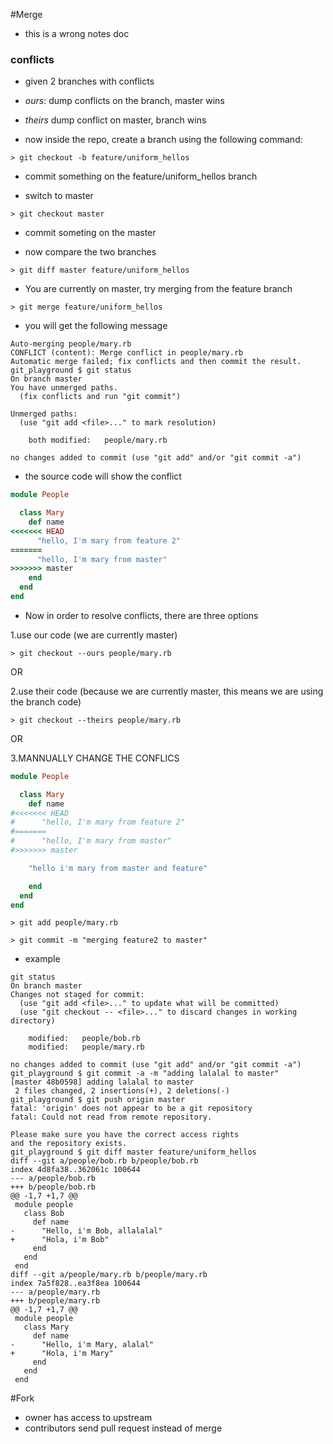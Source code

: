 #Merge
- this is a wrong notes doc

### conflicts

- given 2 branches with conflicts
- *ours*: dump conflicts on the branch, master wins
- *theirs* dump conflict on master, branch wins

- now inside the repo, create a branch using the following command:
```shell
> git checkout -b feature/uniform_hellos
```
- commit something on the feature/uniform_hellos branch

- switch to master
```shell
> git checkout master
```
- commit someting on the master

- now compare the two branches
```shell
> git diff master feature/uniform_hellos
```
- You are currently on master, try merging from the feature branch
```shell
> git merge feature/uniform_hellos
```
- you will get the following message
```shell
Auto-merging people/mary.rb
CONFLICT (content): Merge conflict in people/mary.rb
Automatic merge failed; fix conflicts and then commit the result.
git_playground $ git status
On branch master
You have unmerged paths.
  (fix conflicts and run "git commit")

Unmerged paths:
  (use "git add <file>..." to mark resolution)

	both modified:   people/mary.rb

no changes added to commit (use "git add" and/or "git commit -a")

```
- the source code will show the conflict
```ruby
module People

  class Mary
    def name
<<<<<<< HEAD
      "hello, I'm mary from feature 2"
=======
      "hello, I'm mary from master"
>>>>>>> master
    end
  end
end

```
- Now in order to resolve conflicts, there are three options

1.use our code (we are currently master)
```shell
> git checkout --ours people/mary.rb
```

OR

2.use their code (because we are currently master, this means we are using the branch code)
```shell
> git checkout --theirs people/mary.rb
```

OR

3.MANNUALLY CHANGE THE CONFLICS

```ruby
module People

  class Mary
    def name
#<<<<<<< HEAD
#      "hello, I'm mary from feature 2"
#=======
#      "hello, I'm mary from master"
#>>>>>>> master

    "hello i'm mary from master and feature"

    end
  end
end
```

```shell
> git add people/mary.rb

> git commit -m "merging feature2 to master"
```
- example
```git
git status
On branch master
Changes not staged for commit:
  (use "git add <file>..." to update what will be committed)
  (use "git checkout -- <file>..." to discard changes in working directory)

	modified:   people/bob.rb
	modified:   people/mary.rb

no changes added to commit (use "git add" and/or "git commit -a")
git_playground $ git commit -a -m "adding lalalal to master"
[master 48b0598] adding lalalal to master
 2 files changed, 2 insertions(+), 2 deletions(-)
git_playground $ git push origin master
fatal: 'origin' does not appear to be a git repository
fatal: Could not read from remote repository.

Please make sure you have the correct access rights
and the repository exists.
git_playground $ git diff master feature/uniform_hellos
diff --git a/people/bob.rb b/people/bob.rb
index 4d8fa38..362061c 100644
--- a/people/bob.rb
+++ b/people/bob.rb
@@ -1,7 +1,7 @@
 module people
   class Bob
     def name
-      "Hello, i'm Bob, allalalal"
+      "Hola, i'm Bob"
     end
   end
 end
diff --git a/people/mary.rb b/people/mary.rb
index 7a5f828..ea3f8ea 100644
--- a/people/mary.rb
+++ b/people/mary.rb
@@ -1,7 +1,7 @@
 module people
   class Mary
     def name
-      "Hello, i'm Mary, alalal"
+      "Hola, i'm Mary"
     end
   end
 end
```

#Fork
- owner has access to upstream
- contributors send pull request instead of merge
